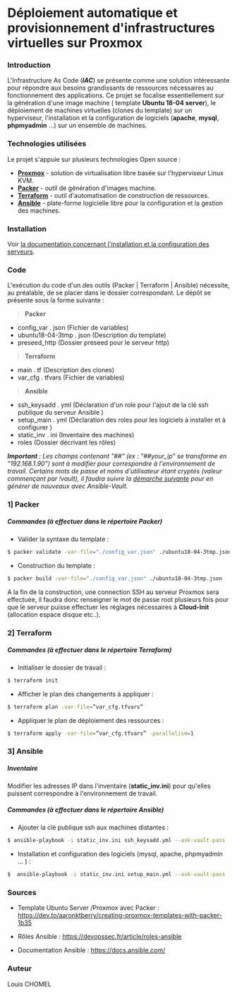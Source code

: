 # Déploiement automatique et provisionnement d'infrastructures virtuelles sur Proxmox


### Introduction
L'Infrastructure As Code (**_IAC_**) se présente comme une solution intéressante pour répondre aux besoins grandissants de ressources nécessaires au fonctionnement des applications. Ce projet se focalise essentiellement sur la génération d'une image machine ( template **Ubuntu 18-04 server**), le déploiement de machines virtuelles (clones du template) sur un hyperviseur, l'installation et la configuration de logiciels (**apache**, **mysql**, **phpmyadmin** ...) sur un ensemble de machines.


### Technologies utilisées 
Le projet s'appuie sur plusieurs technologies Open source :

* [**Proxmox**](https://proxmox.com/en/) - solution de virtualisation libre basée sur l'hyperviseur Linux KVM.
* [**Packer**](https://www.packer.io/) - outil de génération d'images machine.
* [**Terraform**](https://www.terraform.io/) - outil d'automatisation de construction de ressources.
* [**Ansible**](https://www.ansible.com/) - plate-forme logicielle libre pour la configuration et la gestion des machines.


### Installation

Voir [la documentation concernant l'installation et la configuration des serveurs](Docs/Installation_setup.md).

### Code
L'exécution du code d'un des outils (Packer | Terraform | Ansible) nécessite, au préalable, de se placer  dans le dossier correspondant. 
Le dépôt se présente sous la forme suivante :
> **Packer**
- config_var . json   (Fichier de variables)
 - ubuntu18-04-3tmp . json (Description du template)
- preseed_http (Dossier preseed pour le serveur http)


>**Terraform** 
- main . tf (Description des clones)
- var_cfg . tfvars (Fichier de variables)

>**Ansible**
- ssh_keysadd . yml (Déclaration d'un role pour l'ajout de la clé ssh publique du serveur Ansible )
- setup_main . yml (Déclaration des roles pour les logiciels à installer et à configurer )
- static_inv . ini (Inventaire des machines)
- roles (Dossier décrivant les rôles)

_**Important** : Les champs contenant "##" (ex : "##your_ip" se transforme en "192.168.1.90") sont à modifier pour correspondre à l'environnement de travail. Certains mots de passe et noms d'utilisateur étant cryptés (valeur commençant par !vault), il faudra suivre la [démarche suivante](Docs/Ansible_vault.md) pour en générer de nouveaux avec Ansible-Vault._
###  1] Packer 

##### Commandes (à effectuer dans le répertoire Packer)
- Valider la syntaxe du template :
```sh
$ packer validate -var-file="./config_var.json" ./ubuntu18-04-3tmp.json
```

- Construction du template :
```sh
$ packer build -var-file="./config_var.json" ./ubuntu18-04-3tmp.json
```

A la fin de la construction, une connection SSH au serveur Proxmox sera effectuée, il faudra donc renseigner le mot de passe root plusieurs fois pour que le serveur puisse effectuer les réglages nécessaires à **Cloud-Init** (allocation espace disque etc..).

### 2] Terraform

##### Commandes (à effectuer dans le répertoire Terraform)
- Initialiser le dossier de travail :
```sh
$ terraform init
```
- Afficher le plan des changements à appliquer :
```sh
$ terraform plan -var-file=”var_cfg.tfvars”
```
- Appliquer le plan de déploiement des ressources :
```sh
$ terraform apply -var-file=”var_cfg.tfvars” -parallelism=1
```

### 3] Ansible

##### Inventaire
Modifier les adresses IP dans l'inventaire (**static_inv.ini**) pour qu'elles puissent correspondre à l'environnement de travail.

##### Commandes (à effectuer dans le répertoire Ansible)
- Ajouter la clé publique ssh aux machines distantes :
```sh
$ ansible-playbook -i static_inv.ini ssh_keysadd.yml --ask-vault-pass --ask-pass
```
- Installation et configuration des logiciels (mysql, apache, phpmyadmin ... ) :
```sh
$  ansible-playbook -i static_inv.ini setup_main.yml --ask-vault-pass 
```

### Sources
- Template Ubuntu Server /Proxmox avec Packer : https://dev.to/aaronktberry/creating-proxmox-templates-with-packer-1b35

- Rôles Ansible : https://devopssec.fr/article/roles-ansible

- Documentation Ansible : https://docs.ansible.com/

### Auteur
Louis CHOMEL